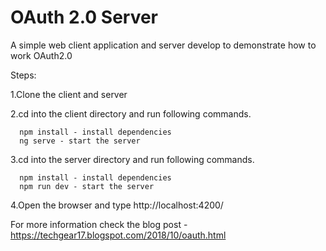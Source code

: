 # OAuth 2.0 Server

A simple web client application and server develop to demonstrate how to work OAuth2.0

Steps:

1.Clone the client and server

2.cd into the client directory and run following commands.

      npm install - install dependencies
      ng serve - start the server

3.cd into the server directory and run following commands.

      npm install - install dependencies
      npm run dev - start the server

4.Open the browser and type http://localhost:4200/

For more information check the blog post - https://techgear17.blogspot.com/2018/10/oauth.html

